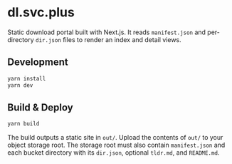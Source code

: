 # dl.svc.plus

Static download portal built with Next.js. It reads `manifest.json` and per-directory `dir.json` files to render an index and detail views.

## Development

```bash
yarn install
yarn dev
```

## Build & Deploy

```bash
yarn build
```

The build outputs a static site in `out/`. Upload the contents of `out/` to your object storage root. The storage root must also contain `manifest.json` and each bucket directory with its `dir.json`, optional `tldr.md`, and `README.md`.
